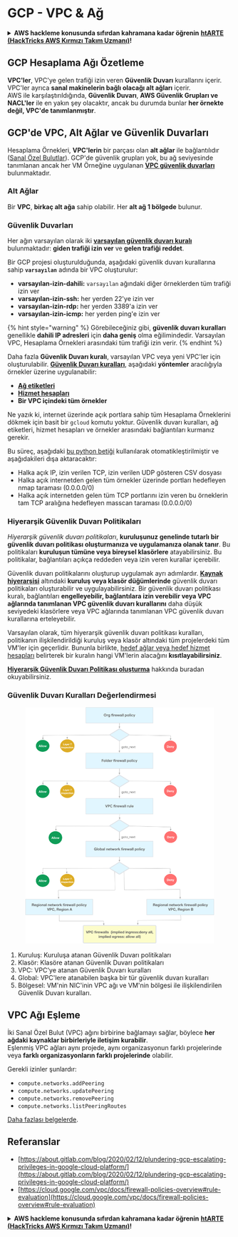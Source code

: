 # GCP - VPC & Ağ

<details>

<summary><strong>AWS hackleme konusunda sıfırdan kahramana kadar öğrenin</strong> <a href="https://training.hacktricks.xyz/courses/arte"><strong>htARTE (HackTricks AWS Kırmızı Takım Uzmanı)</strong></a><strong>!</strong></summary>

HackTricks'ı desteklemenin diğer yolları:

* **Şirketinizi HackTricks'te reklam görmek istiyorsanız** veya **HackTricks'i PDF olarak indirmek istiyorsanız** [**ABONELİK PLANLARINI**](https://github.com/sponsors/carlospolop) kontrol edin!
* [**Resmi PEASS & HackTricks ürünlerini alın**](https://peass.creator-spring.com)
* [**PEASS Ailesi'ni**](https://opensea.io/collection/the-peass-family) keşfedin, özel [**NFT'lerimiz**](https://opensea.io/collection/the-peass-family) koleksiyonumuz
* **Katılın** 💬 [**Discord grubuna**](https://discord.gg/hRep4RUj7f) veya [**telegram grubuna**](https://t.me/peass) veya bizi **Twitter** 🐦 [**@hacktricks\_live**](https://twitter.com/hacktricks\_live)** takip edin.**
* **Hacking püf noktalarınızı paylaşarak PR göndererek** [**HackTricks**](https://github.com/carlospolop/hacktricks) ve [**HackTricks Cloud**](https://github.com/carlospolop/hacktricks-cloud) github depolarına katkıda bulunun.

</details>

## **GCP Hesaplama Ağı Özetleme**

**VPC'ler**, VPC'ye gelen trafiği izin veren **Güvenlik Duvarı** kurallarını içerir. VPC'ler ayrıca **sanal makinelerin bağlı olacağı alt ağları** içerir.\
AWS ile karşılaştırıldığında, **Güvenlik Duvarı**, **AWS Güvenlik Grupları ve NACL'ler** ile en yakın şey olacaktır, ancak bu durumda bunlar **her örnekte değil, VPC'de tanımlanmıştır**.

## **GCP'de VPC, Alt Ağlar ve Güvenlik Duvarları**

Hesaplama Örnekleri, **VPC'lerin** bir parçası olan **alt ağlar** ile bağlantılıdır ([Sanal Özel Bulutlar](https://cloud.google.com/vpc/docs/vpc)). GCP'de güvenlik grupları yok, bu ağ seviyesinde tanımlanan ancak her VM Örneğine uygulanan [**VPC güvenlik duvarları**](https://cloud.google.com/vpc/docs/firewalls) bulunmaktadır.

### Alt Ağlar

Bir **VPC**, **birkaç alt ağa** sahip olabilir. Her **alt ağ 1 bölgede** bulunur.

### Güvenlik Duvarları

Her ağın varsayılan olarak iki [**varsayılan güvenlik duvarı kuralı**](https://cloud.google.com/vpc/docs/firewalls#default\_firewall\_rules) bulunmaktadır: **giden trafiği izin ver** ve **gelen trafiği reddet**.

Bir GCP projesi oluşturulduğunda, aşağıdaki güvenlik duvarı kurallarına sahip **`varsayılan`** adında bir VPC oluşturulur:

* **varsayılan-izin-dahili:** `varsayılan` ağındaki diğer örneklerden tüm trafiği izin ver
* **varsayılan-izin-ssh:** her yerden 22'ye izin ver
* **varsayılan-izin-rdp:** her yerden 3389'a izin ver
* **varsayılan-izin-icmp:** her yerden ping'e izin ver

{% hint style="warning" %}
Görebileceğiniz gibi, **güvenlik duvarı kuralları** genellikle **dahili IP adresleri** için **daha geniş** olma eğilimindedir. Varsayılan VPC, Hesaplama Örnekleri arasındaki tüm trafiği izin verir.
{% endhint %}

Daha fazla **Güvenlik Duvarı kuralı**, varsayılan VPC veya yeni VPC'ler için oluşturulabilir. [**Güvenlik Duvarı kuralları**](https://cloud.google.com/vpc/docs/firewalls), aşağıdaki **yöntemler** aracılığıyla örnekler üzerine uygulanabilir:

* [**Ağ etiketleri**](https://cloud.google.com/vpc/docs/add-remove-network-tags)
* [**Hizmet hesapları**](https://cloud.google.com/vpc/docs/firewalls#serviceaccounts)
* **Bir VPC içindeki tüm örnekler**

Ne yazık ki, internet üzerinde açık portlara sahip tüm Hesaplama Örneklerini dökmek için basit bir `gcloud` komutu yoktur. Güvenlik duvarı kuralları, ağ etiketleri, hizmet hesapları ve örnekler arasındaki bağlantıları kurmanız gerekir.

Bu süreç, aşağıdaki [bu python betiği](https://gitlab.com/gitlab-com/gl-security/gl-redteam/gcp\_firewall\_enum) kullanılarak otomatikleştirilmiştir ve aşağıdakileri dışa aktaracaktır:

* Halka açık IP, izin verilen TCP, izin verilen UDP gösteren CSV dosyası
* Halka açık internetden gelen tüm örnekler üzerinde portları hedefleyen nmap taraması (0.0.0.0/0)
* Halka açık internetden gelen tüm TCP portlarını izin veren bu örneklerin tam TCP aralığına hedefleyen masscan taraması (0.0.0.0/0)

### Hiyerarşik Güvenlik Duvarı Politikaları <a href="#hierarchical-firewall-policies" id="hierarchical-firewall-policies"></a>

_Hiyerarşik güvenlik duvarı politikaları_, **kuruluşunuz genelinde tutarlı bir güvenlik duvarı politikası oluşturmanıza ve uygulamanıza olanak tanır**. Bu politikaları **kuruluşun tümüne veya bireysel klasörlere** atayabilirsiniz. Bu politikalar, bağlantıları açıkça reddeden veya izin veren kurallar içerebilir.

Güvenlik duvarı politikalarını oluşturup uygulamak ayrı adımlardır. [**Kaynak hiyerarşisi**](https://cloud.google.com/resource-manager/docs/cloud-platform-resource-hierarchy) altındaki **kuruluş veya klasör düğümlerinde** güvenlik duvarı politikaları oluşturabilir ve uygulayabilirsiniz. Bir güvenlik duvarı politikası kuralı, bağlantıları **engelleyebilir, bağlantılara izin verebilir veya VPC ağlarında tanımlanan VPC güvenlik duvarı kurallarını** daha düşük seviyedeki klasörlere veya VPC ağlarında tanımlanan VPC güvenlik duvarı kurallarına erteleyebilir.

Varsayılan olarak, tüm hiyerarşik güvenlik duvarı politikası kuralları, politikanın ilişkilendirildiği kuruluş veya klasör altındaki tüm projelerdeki tüm VM'ler için geçerlidir. Bununla birlikte, [hedef ağlar veya hedef hizmet hesapları](https://cloud.google.com/vpc/docs/firewall-policies#targets) belirterek bir kuralın hangi VM'lerin alacağını **kısıtlayabilirsiniz**.

[**Hiyerarşik Güvenlik Duvarı Politikası oluşturma**](https://cloud.google.com/vpc/docs/using-firewall-policies#gcloud) hakkında buradan okuyabilirsiniz.

### Güvenlik Duvarı Kuralları Değerlendirmesi

<figure><img src="../../../../.gitbook/assets/image (2).png" alt=""><figcaption></figcaption></figure>

1. Kuruluş: Kuruluşa atanan Güvenlik Duvarı politikaları
2. Klasör: Klasöre atanan Güvenlik Duvarı politikaları
3. VPC: VPC'ye atanan Güvenlik Duvarı kuralları
4. Global: VPC'lere atanabilen başka bir tür güvenlik duvarı kuralları
5. Bölgesel: VM'nin NIC'inin VPC ağı ve VM'nin bölgesi ile ilişkilendirilen Güvenlik Duvarı kuralları.

## VPC Ağı Eşleme

İki Sanal Özel Bulut (VPC) ağını birbirine bağlamayı sağlar, böylece **her ağdaki kaynaklar birbirleriyle iletişim kurabilir**.\
Eşlenmiş VPC ağları aynı projede, aynı organizasyonun farklı projelerinde veya **farklı organizasyonların farklı projelerinde** olabilir.

Gerekli izinler şunlardır:

* `compute.networks.addPeering`
* `compute.networks.updatePeering`
* `compute.networks.removePeering`
* `compute.networks.listPeeringRoutes`

[Daha fazlası belgelerde](https://cloud.google.com/vpc/docs/vpc-peering).

## Referanslar

* [https://about.gitlab.com/blog/2020/02/12/plundering-gcp-escalating-privileges-in-google-cloud-platform/](https://about.gitlab.com/blog/2020/02/12/plundering-gcp-escalating-privileges-in-google-cloud-platform/)
* [https://cloud.google.com/vpc/docs/firewall-policies-overview#rule-evaluation](https://cloud.google.com/vpc/docs/firewall-policies-overview#rule-evaluation)

<details>

<summary><strong>AWS hackleme konusunda sıfırdan kahramana kadar öğrenin</strong> <a href="https://training.hacktricks.xyz/courses/arte"><strong>htARTE (HackTricks AWS Kırmızı Takım Uzmanı)</strong></a><strong>!</strong></summary>

HackTricks'ı desteklemenin diğer yolları:

* **Şirketinizi HackTricks'te reklam görmek istiyorsanız** veya **HackTricks'i PDF olarak indirmek istiyorsanız** [**ABONELİK PLANLARINI**](https://github.com/sponsors/carlospolop) kontrol edin!
* [**Resmi PEASS & HackTricks ürünlerini alın**](https://peass.creator-spring.com)
* [**PEASS Ailesi'ni**](https://opensea.io/collection/the-peass-family) keşfedin, özel [**NFT'lerimiz**](https://opensea.io/collection/the-peass-family) koleksiyonumuz
* **Katılın** 💬 [**Discord grubuna**](https://discord.gg/hRep4RUj7f) veya [**telegram grubuna**](https://t.me/peass) veya bizi **Twitter** 🐦 [**@hacktricks\_live**](https://twitter.com/hacktricks\_live)** takip edin.**
* **Hacking püf noktalarınızı paylaşarak PR göndererek** [**HackTricks**](https://github.com/carlospolop/hacktricks) ve [**HackTricks Cloud**](https://github.com/carlospolop/hacktricks-cloud) github depolarına katkıda bulunun.

</details>
